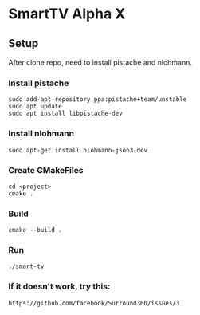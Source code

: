 # SmartTV Alpha X
 
## Setup ## 

After clone repo, need to install pistache and nlohmann.

### Install pistache
```
sudo add-apt-repository ppa:pistache+team/unstable
sudo apt update
sudo apt install libpistache-dev
```

### Install nlohmann
```
sudo apt-get install nlohmann-json3-dev
```

### Create CMakeFiles
```
cd <project>
cmake .
```

### Build
```
cmake --build .
```

### Run
```
./smart-tv
```

### If it doesn't work, try this:
```
https://github.com/facebook/Surround360/issues/3
```
